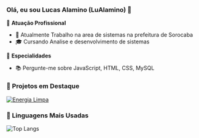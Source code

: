 ### Olá, eu sou Lucas Alamino (LuAlamino) 👋

🏢 **Atuação Profissional**
- 🚀 Atualmente Trabalho na area de sistemas na prefeitura de Sorocaba
- 🎓 Cursando Analise e desenvolvimento de sistemas

📱 **Especialidades**
- 📚 Pergunte-me sobre JavaScript, HTML, CSS, MySQL

### 📌 Projetos em Destaque

[![Energia Limpa]([https://github-readme-stats.vercel.app/api/pin/?username=falvojr&repo=santander-dev-week-2023)](https://github.com/falvojr/santander-dev-week-2023](https://github.com/LuAlamino/Energia-Limpa))

### 🚀 Linguagens Mais Usadas

![Top Langs](https://github-readme-stats.vercel.app/api/top-langs/?username=LuAlamino&layout=compact)
